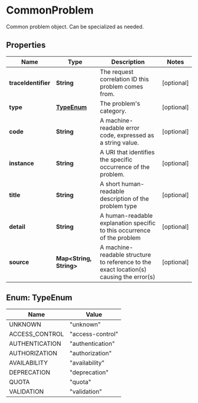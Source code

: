 

# CommonProblem

Common problem object. Can be specialized as needed.

## Properties

Name | Type | Description | Notes
------------ | ------------- | ------------- | -------------
**traceIdentifier** | **String** | The request correlation ID this problem comes from. |  [optional]
**type** | [**TypeEnum**](#TypeEnum) | The problem&#39;s category. |  [optional]
**code** | **String** | A machine-readable  error code, expressed as a string value. |  [optional]
**instance** | **String** | A URI that identifies the specific occurrence of the problem. |  [optional]
**title** | **String** | A short human-readable description of the problem type |  [optional]
**detail** | **String** | A human-readable explanation specific to this occurrence of the problem |  [optional]
**source** | **Map&lt;String, String&gt;** | A machine-readable structure to reference to the exact location(s) causing the error(s) |  [optional]



## Enum: TypeEnum

Name | Value
---- | -----
UNKNOWN | &quot;unknown&quot;
ACCESS_CONTROL | &quot;access-control&quot;
AUTHENTICATION | &quot;authentication&quot;
AUTHORIZATION | &quot;authorization&quot;
AVAILABILITY | &quot;availability&quot;
DEPRECATION | &quot;deprecation&quot;
QUOTA | &quot;quota&quot;
VALIDATION | &quot;validation&quot;



